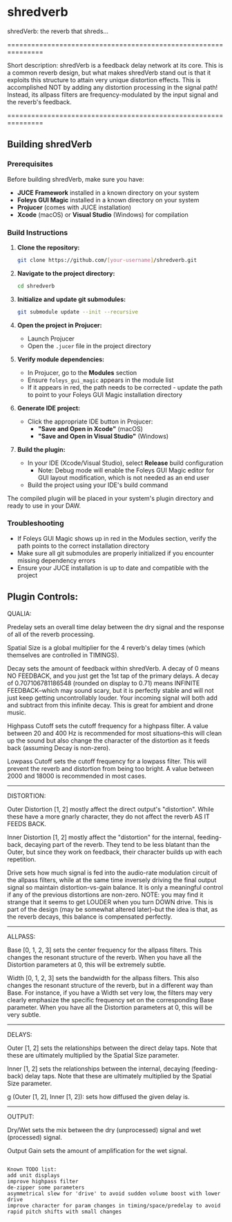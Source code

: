 # shredverb

shredVerb: the reverb that shreds...

===============================================================

Short description:
shredVerb is a feedback delay network at its core. This is a common reverb design, but what makes shredVerb stand out is that it exploits this structure to attain very unique distortion effects. This is accomplished NOT by adding any distortion processing in the signal path! Instead, its allpass filters are frequency-modulated by the input signal and the reverb's feedback.

===============================================================


## Building shredVerb

### Prerequisites
Before building shredVerb, make sure you have:
- **JUCE Framework** installed in a known directory on your system
- **Foleys GUI Magic** installed in a known directory on your system
- **Projucer** (comes with JUCE installation)
- **Xcode** (macOS) or **Visual Studio** (Windows) for compilation

### Build Instructions

1. **Clone the repository:**
   ```bash
   git clone https://github.com/[your-username]/shredverb.git
   ```

2. **Navigate to the project directory:**
   ```bash
   cd shredverb
   ```

3. **Initialize and update git submodules:**
   ```bash
   git submodule update --init --recursive
   ```

4. **Open the project in Projucer:**
   - Launch Projucer
   - Open the `.jucer` file in the project directory

5. **Verify module dependencies:**
   - In Projucer, go to the **Modules** section
   - Ensure `foleys_gui_magic` appears in the module list
   - If it appears in red, the path needs to be corrected - update the path to point to your Foleys GUI Magic installation directory

6. **Generate IDE project:**
   - Click the appropriate IDE button in Projucer:
     - **"Save and Open in Xcode"** (macOS)
     - **"Save and Open in Visual Studio"** (Windows)

7. **Build the plugin:**
   - In your IDE (Xcode/Visual Studio), select **Release** build configuration
     - Note: Debug mode will enable the Foleys GUI Magic editor for GUI layout modification, which is not needed as an end user
   - Build the project using your IDE's build command

The compiled plugin will be placed in your system's plugin directory and ready to use in your DAW.

### Troubleshooting
- If Foleys GUI Magic shows up in red in the Modules section, verify the path points to the correct installation directory
- Make sure all git submodules are properly initialized if you encounter missing dependency errors
- Ensure your JUCE installation is up to date and compatible with the project


Plugin Controls:
--------------------------------------------------------------------
QUALIA:

Predelay sets an overall time delay between the dry signal and the response of all of the reverb processing.

Spatial Size is a global multiplier for the 4 reverb's delay times (which themselves are controlled in TIMINGS). 

Decay sets the amount of feedback within shredVerb. A decay of 0 means NO FEEDBACK, and you just get the 1st tap of the primary delays. A decay of 0.707106781186548 (rounded on display to 0.71) means INFINITE FEEDBACK–which may sound scary, but it is perfectly stable and will not just keep getting uncontrollably louder. Your incoming signal will both add and subtract from this infinite decay. This is great for ambient and drone music.

Highpass Cutoff sets the cutoff frequency for a highpass filter. A value between 20 and 400 Hz is recommended for most situations–this will clean up the sound but also change the character of the distortion as it feeds back (assuming Decay is non-zero).

Lowpass Cutoff sets the cutoff frequency for a lowpass filter. This will prevent the reverb and distortion from being too bright. A value between 2000 and 18000 is recommended in most cases.

-------------------------------------------------------------------------------------------------
DISTORTION:

Outer Distortion [1, 2] mostly affect the direct output's "distortion". While these have a more gnarly character, they do not affect the reverb AS IT FEEDS BACK. 

Inner Distortion [1, 2] mostly affect the "distortion" for the internal, feeding-back, decaying part of the reverb. They tend to be less blatant than the Outer, but since they work on feedback, their character builds up with each repetition. 

Drive sets how much signal is fed into the audio-rate modulation circuit of the allpass filters, while at the same time inversely driving the final output signal so maintain distortion-vs-gain balance. It is only a meaningful control if any of the previous distortions are non-zero. NOTE: you may find it strange that it seems to get LOUDER when you turn DOWN drive. This is part of the design (may be somewhat altered later)–but the idea is that, as the reverb decays, this balance is compensated perfectly.

-------------------------------------------------------------------------------------------------
ALLPASS:

Base [0, 1, 2, 3] sets the center frequency for the allpass filters. This changes the resonant structure of the reverb. When you have all the Distortion parameters at 0, this will be extremely subtle. 

Width [0, 1, 2, 3] sets the bandwidth for the allpass filters. This also changes the resonant structure of the reverb, but in a different way than Base. For instance, if you have a Width set very low, the filters may very clearly emphasize the specific frequency set on the corresponding Base parameter. When you have all the Distortion parameters at 0, this will be very subtle. 

-------------------------------------------------------------------------------------------------
DELAYS:

Outer [1, 2] sets the relationships between the direct delay taps. Note that these are ultimately multiplied by the Spatial Size parameter. 

Inner [1, 2] sets the relationships between the internal, decaying (feeding-back) delay taps. Note that these are ultimately multiplied by the Spatial Size parameter. 

g (Outer [1, 2], Inner [1, 2]): sets how diffused the given delay is.

-------------------------------------------------------------------------------------------------
OUTPUT:

Dry/Wet sets the mix between the dry (unprocessed) signal and wet (processed) signal.

Output Gain sets the amount of amplification for the wet signal. 

~~~~~~~~~~~~~~~~~~~~~~~~~~~~~~~~~~~~~~~~~~~~~~~~~~~~~~~~~~~~~~~

Known TODO list:
add unit displays
improve highpass filter
de-zipper some parameters
asymmetrical slew for 'drive' to avoid sudden volume boost with lower drive
improve character for param changes in timing/space/predelay to avoid rapid pitch shifts with small changes 
